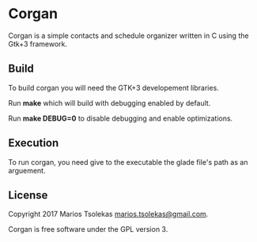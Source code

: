 # Corgan

Corgan is a simple contacts and schedule organizer written in C
using the Gtk+3 framework.

## Build

To build corgan you will need the GTK+3 developement libraries.

Run **make** which will build with debugging enabled by default.

Run **make DEBUG=0** to disable debugging and enable optimizations.

## Execution

To run corgan, you need give to the executable the glade file's path
as an arguement.

## License

Copyright 2017 Marios Tsolekas <marios.tsolekas@gmail.com>.

Corgan is free software under the GPL version 3.
